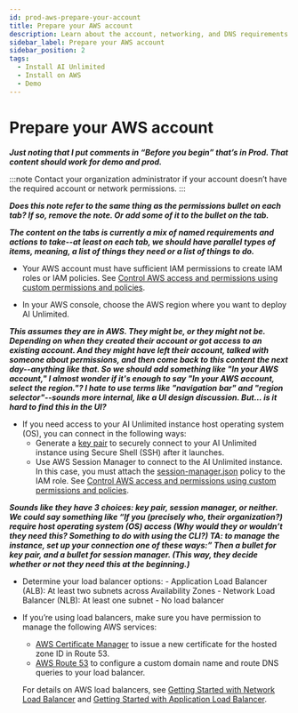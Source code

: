 ```yaml
---
id: prod-aws-prepare-your-account
title: Prepare your AWS account
description: Learn about the account, networking, and DNS requirements before deploying AI Unlimited on Azure. 
sidebar_label: Prepare your AWS account 
sidebar_position: 2
tags:
  - Install AI Unlimited
  - Install on AWS
  - Demo
---
```


# Prepare your AWS account

***Just noting that I put comments in “Before you begin” that’s in Prod. That content should work for demo and prod.***

:::note
Contact your organization administrator if your account doesn’t have the required account or network permissions. 
:::

***Does this note refer to the same thing as the permissions bullet on each tab? If so, remove the note. Or add some of it to the bullet on the tab.***

***The content on the tabs is currently a mix of named requirements and actions to take--at least on each tab, we should have parallel types of items, meaning, a list of things they need or a list of things to do.***

- Your AWS account must have sufficient IAM permissions to create IAM roles or IAM policies. See [Control AWS access and permissions using custom permissions and policies](../../production/AWS/aws-permissions-policies.md).

- In your AWS console, choose the AWS region where you want to deploy AI Unlimited. 

***This assumes they are in AWS. They might be, or they might not be. Depending on when they created their account or got access to an existing account. And they might have left their account, talked with someone about permissions, and then come back to this content the next day--anything like that. So we should add something like "In your AWS account,"  I almost wonder if it's enough to say "In your AWS account, select the region."? I hate to use terms like "navigation bar" and "region selector"--sounds more internal, like a UI design discussion. But... is it hard to find this in the UI?***

- If you need access to your AI Unlimited instance host operating system (OS), you can connect in the following ways:
    - Generate a [key pair](https://docs.aws.amazon.com/AWSEC2/latest/UserGuide/ec2-key-pairs.html) to securely connect to your AI Unlimited instance using Secure Shell (SSH) after it launches.
    - Use AWS Session Manager to connect to the AI Unlimited instance. In this case, you must attach the [session-manager.json](https://github.com/Teradata/ai-unlimited/blob/develop/deployments/aws/policies/session-manager.json) policy to the IAM role. See [Control AWS access and permissions using custom permissions and policies](/docs/install-ai-unlimited/production/AWS/aws-permissions-policies.md). 

***Sounds like they have 3 choices: key pair, session manager, or neither. We could say something like “If you (precisely who, their organization?) require host operating system (OS) access (Why would they or wouldn’t they need this? Something to do with using the CLI?) **TA: to manage the instance**, set up your connection one of these ways:” Then a bullet for key pair, and a bullet for session manager. (This way, they decide whether or not they need this at the beginning.)***

- Determine your load balancer options: 
      - Application Load Balancer (ALB): At least two subnets across Availability Zones 
      - Network Load Balancer (NLB): At least one subnet
      - No load balancer

- If you’re using load balancers, make sure you have permission to manage the following AWS services:
    - [AWS Certificate Manager](https://docs.aws.amazon.com/acm/) to issue a new certificate for the hosted zone ID in Route 53.
    - [AWS Route 53](https://docs.aws.amazon.com/Route53/latest/DeveloperGuide/Welcome.html) to configure a custom domain name and route DNS queries to your load balancer.

    For details on AWS load balancers, see [Getting Started with Network Load Balancer](https://docs.aws.amazon.com/elasticloadbalancing/latest/network/network-load-balancer-getting-started.html) and [Getting Started with Application Load Balancer](https://docs.aws.amazon.com/elasticloadbalancing/latest/application/application-load-balancer-getting-started.html).

